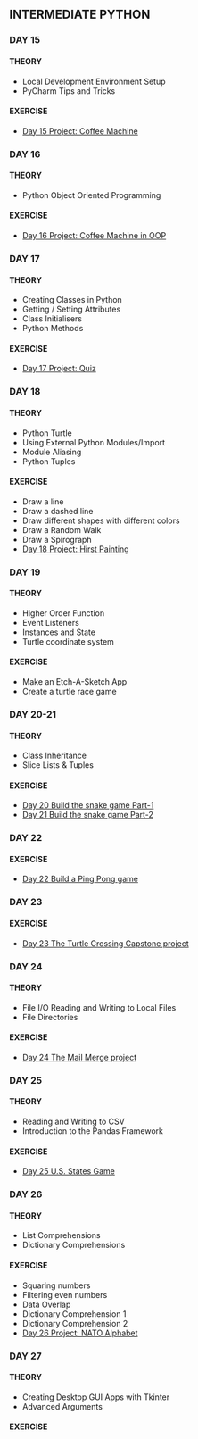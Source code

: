 ## INTERMEDIATE PYTHON

### DAY 15
#### THEORY
- Local Development Environment Setup
- PyCharm Tips and Tricks
#### EXERCISE
- [Day 15 Project: Coffee Machine](../day-15/coffee-machine/main.py)

### DAY 16
#### THEORY
- Python Object Oriented Programming
#### EXERCISE
- [Day 16 Project: Coffee Machine in OOP](../day-16/coffee-machine/main.py)

### DAY 17
#### THEORY
- Creating Classes in Python
- Getting / Setting Attributes
- Class Initialisers
- Python Methods
#### EXERCISE
- [Day 17 Project: Quiz](../day-17/quiz/main.py)

### DAY 18
#### THEORY
- Python Turtle
- Using External Python Modules/Import
- Module Aliasing
- Python Tuples
#### EXERCISE
- Draw a line
- Draw a dashed line
- Draw different shapes with different colors
- Draw a Random Walk
- Draw a Spirograph
- [Day 18 Project: Hirst Painting](../day-18/hirst-painting/main.py)

### DAY 19
#### THEORY
- Higher Order Function
- Event Listeners
- Instances and State
- Turtle coordinate system
#### EXERCISE
- Make an Etch-A-Sketch App
- Create a turtle race game

### DAY 20-21
#### THEORY
- Class Inheritance
- Slice Lists & Tuples
#### EXERCISE
- [Day 20 Build the snake game Part-1](../day-20-21/snake-game/main.py)
- [Day 21 Build the snake game Part-2](../day-20-21/snake-game/main.py)

### DAY 22
#### EXERCISE
- [Day 22 Build a Ping Pong game](../day-22/pong-game/main.py)

### DAY 23
#### EXERCISE
- [Day 23 The Turtle Crossing Capstone project](../day-23/turtle-crossing/main.py)

### DAY 24
#### THEORY
- File I/O Reading and Writing to Local Files
- File Directories
#### EXERCISE
- [Day 24 The Mail Merge project](../day-24/mail-merge/main.py)

### DAY 25
#### THEORY
- Reading and Writing to CSV
- Introduction to the Pandas Framework
#### EXERCISE
- [Day 25 U.S. States Game](../day-25/us-states/main.py)

### DAY 26
#### THEORY
- List Comprehensions
- Dictionary Comprehensions
#### EXERCISE
- Squaring numbers
- Filtering even numbers
- Data Overlap
- Dictionary Comprehension 1
- Dictionary Comprehension 2
- [Day 26 Project: NATO Alphabet](../day-26/nato-alphabet/main.py)

### DAY 27
#### THEORY
- Creating Desktop GUI Apps with Tkinter
- Advanced Arguments
#### EXERCISE